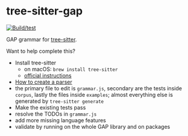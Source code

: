 tree-sitter-gap
===============

[![Build/test](https://github.com/fingolfin/tree-sitter-gap/actions/workflows/ci.yml/badge.svg)](https://github.com/fingolfin/tree-sitter-gap/actions/workflows/ci.yml)

GAP grammar for [tree-sitter](https://github.com/tree-sitter/tree-sitter).

Want to help complete this?
- Install tree-sitter
  - on macOS: `brew install tree-sitter`
  - [official instructions](https://tree-sitter.github.io/tree-sitter/creating-parsers#installation)
- [How to create a parser](https://tree-sitter.github.io/tree-sitter/creating-parsers)
- the primary file to edit is `grammar.js`, secondary are the tests inside `corpus`,
  lastly the files inside `examples`; almost everything else is generated by
  `tree-sitter generate`
- Make the existing tests pass
- resolve the TODOs in `grammar.js`
- add more missing language features
- validate by running on the whole GAP library and on packages
